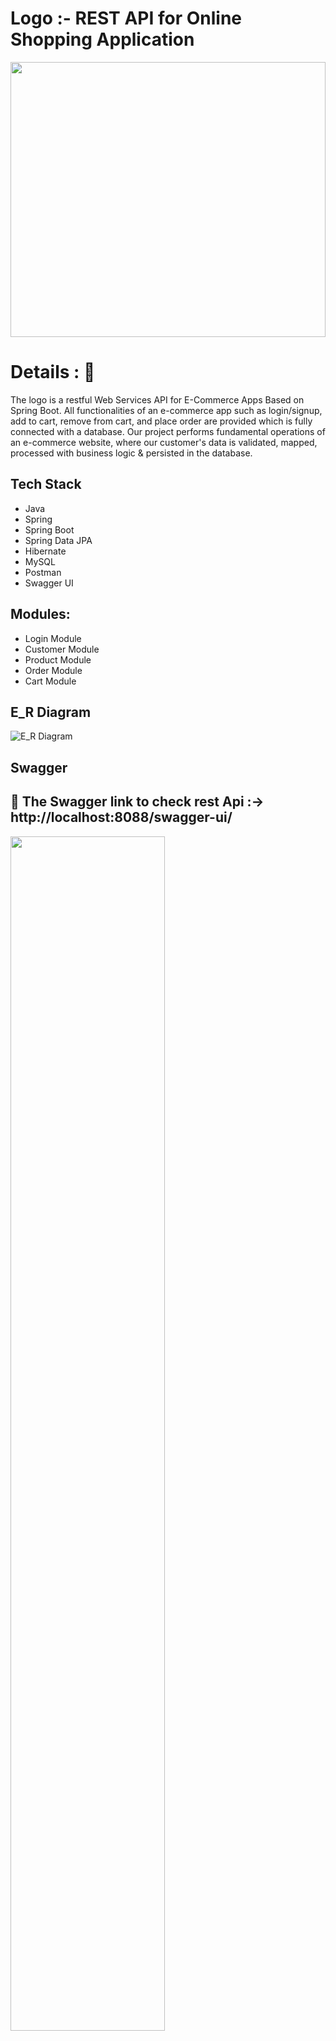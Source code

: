 # Logo :- REST API for Online Shopping Application
 <img align="center" width="100%" src="https://99designs-blog.imgix.net/blog/wp-content/uploads/2022/09/d101d54c-13c5-4758-9358-da3c789a571c.gif?auto=format&q=60&fit=max&w=930" height="440px">
 
 
# Details : 🔭 
The logo is a restful Web Services API for E-Commerce Apps Based on Spring Boot. All functionalities of an e-commerce app such as login/signup, add to cart, remove from cart, and place order are provided which is fully connected with a database. Our project performs fundamental operations of an e-commerce website, where our customer's data is validated, mapped, processed with business logic & persisted in the database.

## Tech Stack
- Java
- Spring
- Spring Boot
- Spring Data JPA
- Hibernate
- MySQL
- Postman
- Swagger UI

## Modules:
- Login Module
- Customer Module
-	Product Module
-	Order Module
-	Cart Module

## E_R Diagram
![E_R Diagram](https://user-images.githubusercontent.com/100846744/204119210-f2e32c88-8776-42c1-917a-eb86f2b4d574.png)

## Swagger 

🚀 The Swagger link to check rest Api :-> http://localhost:8088/swagger-ui/
---


<img  align="center" src="https://readme-typing-svg.herokuapp.com?font=Architects+Daughter&amp;color=FF5733&amp;size=20&amp;lines=Thanks!+For+Visiting+On+My+Project!;See+You+Next-Time+Hope+u+like+its...👨🏻‍💻;" style="width: 70%;">
